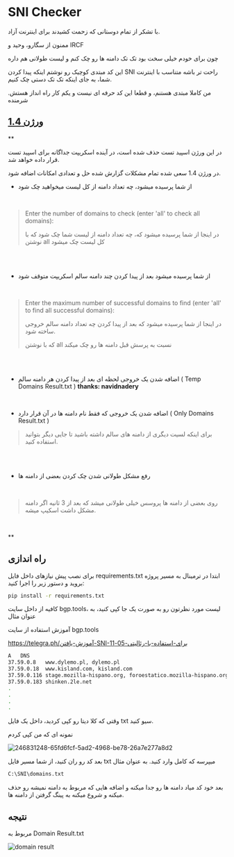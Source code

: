 

# SNI Checker

با تشکر از تمام دوستانی که زحمت کشیدند برای اینترنت آزاد.

ممنون از سگارو، وحید و IRCF

چون برای خودم خیلی سخت بود تک تک دامنه ها رو چک کنم و لیست طولانی هم داره

این کد مبتدی کوچیک رو نوشتم اینکه پیدا کردن SNI راحت تر باشه متناسب با اینترنت شما، به جای اینکه تک تک دستی چک کنیم.

من کاملا مبتدی هستنم، و قطعا این کد حرفه ای نیست و یکم کار راه انداز هستش. شرمنده


## [ورژن 1.4](https://github.com/NoAnyNameForMe/SNI-Checker/releases/tag/V1.4)

**

در این ورژن اسپید تست حذف شده است، در آینده اسکریپت جداگانه برای اسپید تست قرار داده خواهد شد.

 در ورژن 1.4 سعی شده تمام مشکلات گزارش شده حل و تعدادی امکانات اضافه شود.


 -  از شما پرسیده میشود، چه تعداد دامنه از کل لیست میخواهید چک شود
 
 <br>
 
> Enter the number of domains to check (enter 'all' to check all domains): 
> 
> در اینجا از شما پرسیده میشود که، چه تعداد دامنه از لیست شما چک شود
> که با نوشتن all کل لیست چک میشود

<br>
<br>

 - از شما پرسیده میشود بعد از پیدا کردن چند دامنه سالم اسکریپت متوقف شود
 
 <br>
 
> Enter the maximum number of successful domains to find (enter 'all' to find all successful domains): 
> 
> در اینجا از شما پرسیده میشود که بعد از پیدا کردن چه تعداد دامنه سالم خروجی ساخته شود. 
> 
> که با نوشتن all نسبت به پرسش قبل دامنه ها رو چک میکند

<br>
<br>

 - اضافه شدن یک خروجی لحظه ای بعد از پیدا کردن هر دامنه سالم ( Temp Domains Result.txt ) **thanks: navidnadery**
 
 <br>
 
 - اضافه شدن یک خروجی که فقط نام دامنه ها در آن قرار دارد ( Only Domains Result.txt )
 
> برای اینکه لسیت دیگری از دامنه های سالم داشته باشید تا جایی دیگر بتوانید استفاده کنید.

<br>
<br>

 - رفع مشکل طولانی شدن چک کردن بعضی از دامنه ها

 <br>

> روی بعضی از دامنه ها پروسس خیلی طولانی میشد که بعد از 3 ثانیه اگر دامنه مشکل داشت اسکیپ میشه.

<br>

**

## راه اندازی
برای نصب پیش نیازهای داخل فایل requirements.txt ابتدا در ترمینال به مسیر پروژه بروید و دستور زیر را اجرا کنید:
```bash
pip install -r requirements.txt
```
کافیه از داخل سایت bgp.tools، لیست مورد نظرتون رو به صورت یک جا کپی کنید، به عنوان مثال

آموزش استفاده از سایت bgp.tools

https://telegra.ph/آموزش-یافتن-SNI-برای-استفاده-با-رئالیتی-05-11
```bash
A	DNS
37.59.0.8	www.dylemo.pl, dylemo.pl
37.59.0.18	www.kisland.com, kisland.com
37.59.0.116	stage.mozilla-hispano.org, foroestatico.mozilla-hispano.org ( 5 more...)
37.59.0.183	shinken.2le.net
.
.
.
.
```

وقتی که کلا دیتا رو کپی کردید، داخل یک فایل txt سیو کنید.

نمونه ای که من کپی کردم

![246831248-65fd6fcf-5ad2-4968-be78-26a7e277a8d2](https://github.com/NoAnyNameForMe/SNI-Checker/assets/137012307/35e0af12-5a2e-49bd-a33c-d4c6f8eb2afc)

بعد کد رو ران کنید، از شما مسیر فایل txt میپرسه که کامل وارد کنید. به عنوان مثال

```bash
C:\SNI\domains.txt
```
بعد خود کد میاد دامنه ها رو جدا میکنه و اضافه هایی که مربوط به دامنه نمیشه رو حذف میکنه و شروع میکنه به پینگ گرفتن از دامنه ها.

## نتیجه

مربوط به Domain Result.txt

![domain result](https://github.com/NoAnyNameForMe/SNI-Checker/assets/137012307/0b83024c-e938-4362-b0f7-63068b52fa3c)
